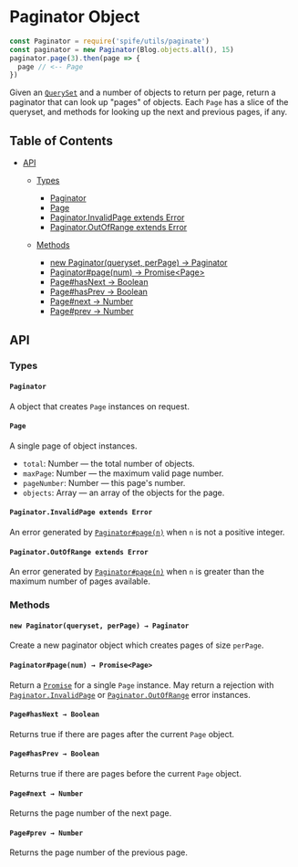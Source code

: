 # Paginator Object

```javascript
const Paginator = require('spife/utils/paginate')
const paginator = new Paginator(Blog.objects.all(), 15)
paginator.page(3).then(page => {
  page // <-- Page
})
```

Given an [`QuerySet`][def-queryset] and a number of objects to return
per page, return a paginator that can look up "pages" of objects. Each `Page`
has a slice of the queryset, and methods for looking up the next and previous
pages, if any.

## Table of Contents

* [API](#api)
  * [Types](#types)

    * [Paginator](#paginator)
    * [Page](#page)
    * [Paginator.InvalidPage extends Error](#paginatorinvalidpage-extends-error)
    * [Paginator.OutOfRange extends Error](#paginatoroutofrange-extends-error)

  * [Methods](#methods)

    * [new Paginator(queryset, perPage) → Paginator](#new-paginatorqueryset-perpage--paginator)
    * [Paginator#page(num) → Promise&lt;Page>](#paginatorpagenum--promisepage)
    * [Page#hasNext → Boolean](#pagehasnext--boolean)
    * [Page#hasPrev → Boolean](#pagehasprev--boolean)
    * [Page#next → Number](#pagenext--number)
    * [Page#prev → Number](#pageprev--number)

## API

### Types

#### `Paginator`

A object that creates `Page` instances on request.

#### `Page`

A single page of object instances.

* `total`: Number — the total number of objects.
* `maxPage`: Number — the maximum valid page number.
* `pageNumber`: Number — this page's number.
* `objects`: Array — an array of the objects for the page.

<a id="paginator-invalid-page"></a>

#### `Paginator.InvalidPage extends Error`

An error generated by [`Paginator#page(n)`][paginator-page] when `n` is not a
positive integer.

<a id="paginator-out-of-range"></a>

#### `Paginator.OutOfRange extends Error`

An error generated by [`Paginator#page(n)`][paginator-page] when `n` is
greater than the maximum number of pages available.

### Methods

#### `new Paginator(queryset, perPage) → Paginator`

Create a new paginator object which creates pages of size `perPage`.

<a id="paginator-page"></a>

#### `Paginator#page(num) → Promise<Page>`

Return a [`Promise`][def-promise] for a single `Page` instance. May return a
rejection with [`Paginator.InvalidPage`][paginator-invalid-page] or
[`Paginator.OutOfRange`][paginator-out-of-range] error instances.

#### `Page#hasNext → Boolean`

Returns true if there are pages after the current `Page` object.

#### `Page#hasPrev → Boolean`

Returns true if there are pages before the current `Page` object.

#### `Page#next → Number`

Returns the page number of the next page.

#### `Page#prev → Number`

Returns the page number of the previous page.

[paginator-page]: #paginatorpagenum--promisepage

[paginator-invalid-page]: #paginatorinvalidpage-extends-error

[paginator-out-of-range]: #paginatoroutofrange-extends-error

[def-queryset]: https://github.com/chrisdickinson/ormnomnom/blob/master/docs/ref/queryset.md

[def-promise]: https://developer.mozilla.org/en-US/docs/Web/JavaScript/Reference/Global_Objects/Promise
